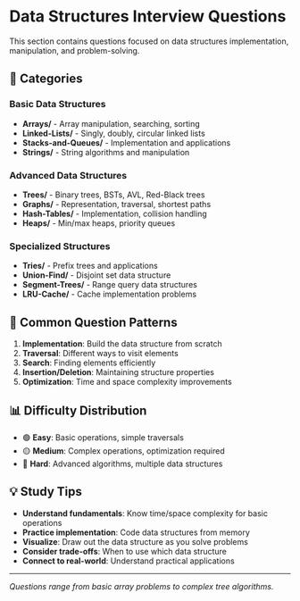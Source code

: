 # Data Structures Interview Questions

This section contains questions focused on data structures implementation, manipulation, and problem-solving.

## 📁 Categories

### Basic Data Structures
- **Arrays/** - Array manipulation, searching, sorting
- **Linked-Lists/** - Singly, doubly, circular linked lists
- **Stacks-and-Queues/** - Implementation and applications
- **Strings/** - String algorithms and manipulation

### Advanced Data Structures
- **Trees/** - Binary trees, BSTs, AVL, Red-Black trees
- **Graphs/** - Representation, traversal, shortest paths
- **Hash-Tables/** - Implementation, collision handling
- **Heaps/** - Min/max heaps, priority queues

### Specialized Structures
- **Tries/** - Prefix trees and applications
- **Union-Find/** - Disjoint set data structure
- **Segment-Trees/** - Range query data structures
- **LRU-Cache/** - Cache implementation problems

## 🎯 Common Question Patterns

1. **Implementation**: Build the data structure from scratch
2. **Traversal**: Different ways to visit elements
3. **Search**: Finding elements efficiently
4. **Insertion/Deletion**: Maintaining structure properties
5. **Optimization**: Time and space complexity improvements

## 📊 Difficulty Distribution

- 🟢 **Easy**: Basic operations, simple traversals
- 🟡 **Medium**: Complex operations, optimization required
- 🔴 **Hard**: Advanced algorithms, multiple data structures

## 💡 Study Tips

- **Understand fundamentals**: Know time/space complexity for basic operations
- **Practice implementation**: Code data structures from memory
- **Visualize**: Draw out the data structure as you solve problems
- **Consider trade-offs**: When to use which data structure
- **Connect to real-world**: Understand practical applications

---
*Questions range from basic array problems to complex tree algorithms.*
